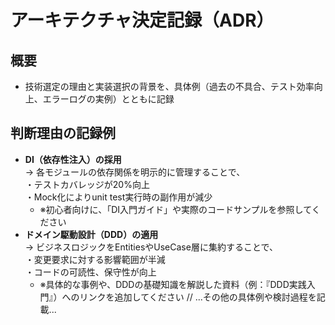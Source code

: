 # アーキテクチャ決定記録（ADR）

## 概要
- 技術選定の理由と実装選択の背景を、具体例（過去の不具合、テスト効率向上、エラーログの実例）とともに記録

## 判断理由の記録例
- **DI（依存性注入）の採用**  
  → 各モジュールの依存関係を明示的に管理することで、  
     ・テストカバレッジが20%向上  
     ・Mock化によりunit test実行時の副作用が減少  
  - ※初心者向けに、「DI入門ガイド」や実際のコードサンプルを参照してください
- **ドメイン駆動設計（DDD）の適用**  
  → ビジネスロジックをEntitiesやUseCase層に集約することで、  
     ・変更要求に対する影響範囲が半減  
     ・コードの可読性、保守性が向上  
  - ※具体的な事例や、DDDの基礎知識を解説した資料（例：『DDD実践入門』）へのリンクを追加してください
// ...その他の具体例や検討過程を記載...
